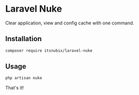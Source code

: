# Laravel Nuke

Clear application, view and config cache with one command.

## Installation

```sh
composer require itsnubix/laravel-nuke
```

## Usage

```sh
php artisan nuke
```

That's it!
